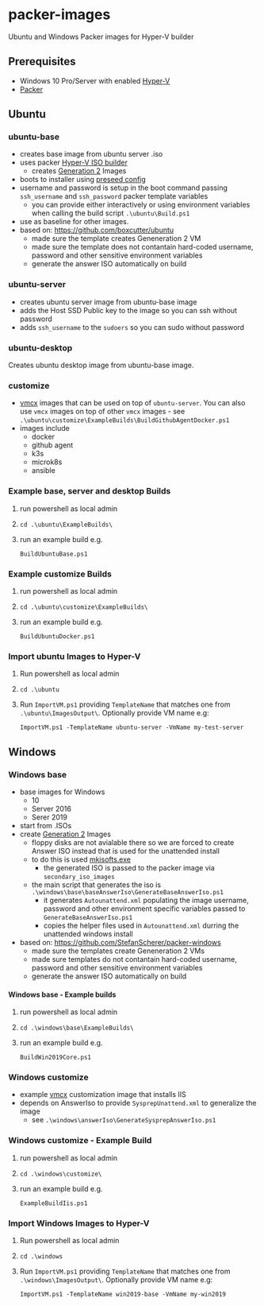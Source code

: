 # packer-images

Ubuntu and Windows Packer images for Hyper-V builder

## Prerequisites

- Windows 10 Pro/Server with enabled [Hyper-V](https://docs.microsoft.com/en-gb/archive/blogs/canitpro/step-by-step-enabling-hyper-v-for-use-on-windows-10)
- [Packer](https://www.packer.io/)

## Ubuntu

### ubuntu-base

- creates base image from ubuntu server .iso
- uses packer [Hyper-V ISO builder](https://www.packer.io/docs/builders/hyperv/iso/)
  - creates [Generation 2](https://docs.microsoft.com/en-us/previous-versions/windows/it-pro/windows-server-2012-R2-and-2012/dn282285(v=ws.11)) Images
- boots to installer using [preseed config](https://help.ubuntu.com/lts/installation-guide/armhf/apbs02.html)
- username and password is setup in the boot command passing `ssh_username` and `ssh_password` packer template variables
  - you can provide either interactively or using environment variables when calling the build script `.\ubuntu\Build.ps1`
- use as baseline for other images.
- based on: https://github.com/boxcutter/ubuntu
  - made sure the template creates Geneneration 2 VM
  - made sure the template does not contantain hard-coded username, password and other sensitive environment variables
  - generate the answer ISO automatically on build

### ubuntu-server

- creates ubuntu server image from ubuntu-base image
- adds the Host SSD Public key to the image so you can ssh without password
- adds `ssh_username` to the `sudoers` so you can sudo without password

### ubuntu-desktop

Creates ubuntu desktop image from ubuntu-base image.

### customize

- [vmcx](https://www.packer.io/docs/builders/hyperv/vmcx/) images that can be used on top of `ubuntu-server`. You can also use `vmcx` images on top of other `vmcx` images - see `.\ubuntu\customize\ExampleBuilds\BuildGithubAgentDocker.ps1`
- images include
  - docker
  - github agent
  - k3s
  - microk8s
  - ansible

### Example base, server and desktop Builds

1. run powershell as local admin
2.  ```
    cd .\ubuntu\ExampleBuilds\
    ```
3. run an example build e.g.
    ```
    BuildUbuntuBase.ps1
    ```

### Example customize Builds

1. run powershell as local admin
2.  ```
    cd .\ubuntu\customize\ExampleBuilds\
    ```
3. run an example build e.g.
    ```
    BuildUbuntuDocker.ps1
    ```

### Import ubuntu Images to Hyper-V

1. Run powershell as local admin
2.  ```
    cd .\ubuntu
    ```
3. Run `ImportVM.ps1` providing `TemplateName` that matches one from `.\ubuntu\ImagesOutput\`. Optionally provide VM name e.g:
    ```
    ImportVM.ps1 -TemplateName ubuntu-server -VmName my-test-server
    ```

## Windows

### Windows base

- base images for Windows 
  - 10
  - Server 2016
  - Serer 2019
- start from .ISOs
- create [Generation 2](https://docs.microsoft.com/en-us/previous-versions/windows/it-pro/windows-server-2012-R2-and-2012/dn282285(v=ws.11)) Images
  - floppy disks are not avialable there so we are forced to create Answer ISO instead that is used for the unattended install
  - to do this is used [mkisofts.exe](http://sourceforge.net/projects/tumagcc/files/schily-cdrtools-3.02a05.7z/download)
    - the generated ISO is passed to the packer image via `secondary_iso_images`
  - the main script that generates the iso is `.\windows\base\baseAnswerIso\GenerateBaseAnswerIso.ps1`
    - it generates `Autounattend.xml` populating the image username, password and other environment specific variables passed to `GenerateBaseAnswerIso.ps1` 
    - copies the helper files used in `Autounattend.xml` durring the unattended windows install
- based on: https://github.com/StefanScherer/packer-windows
  - made sure the templates create Geneneration 2 VMs
  - made sure templates do not contantain hard-coded username, password and other sensitive environment variables
  - generate the answer ISO automatically on build

#### Windows base - Example builds

1. run powershell as local admin
2.  ```
    cd .\windows\base\ExampleBuilds\
    ```
3. run an example build e.g.
    ```
    BuildWin2019Core.ps1
    ```
### Windows customize

- example [vmcx](https://www.packer.io/docs/builders/hyperv/vmcx/) customization image that installs IIS
- depends on AnswerIso to provide `SysprepUnattend.xml` to generalize the image
  - see `.\windows\answerIso\GenerateSysprepAnswerIso.ps1`

### Windows customize - Example Build

1. run powershell as local admin
2.  ```
    cd .\windows\customize\
    ```
3. run an example build e.g.
    ```
    ExampleBuildIis.ps1
    ```

### Import Windows Images to Hyper-V

1. Run powershell as local admin
2.  ```
    cd .\windows
    ```
3. Run `ImportVM.ps1` providing `TemplateName` that matches one from `.\windows\ImagesOutput\`. Optionally provide VM name e.g:
    ```
    ImportVM.ps1 -TemplateName win2019-base -VmName my-win2019
    ```